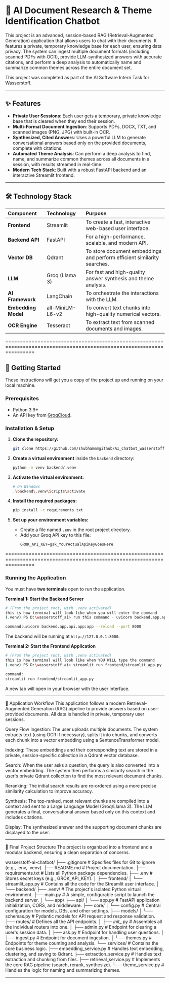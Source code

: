 # 📄 AI Document Research & Theme Identification Chatbot

This project is an advanced, session-based RAG (Retrieval-Augmented Generation) application that allows users to chat with their documents. It features a private, temporary knowledge base for each user, ensuring data privacy. The system can ingest multiple document formats (including scanned PDFs with OCR), provide LLM-synthesized answers with accurate citations, and perform a deep analysis to automatically name and summarize common themes across the entire document set.

This project was completed as part of the AI Software Intern Task for Wasserstoff.

----------------------------------------------------------------------------------------------------------------------

## ✨ Features

* **Private User Sessions**: Each user gets a temporary, private knowledge base that is cleared when they end their session.
* **Multi-Format Document Ingestion**: Supports PDFs, DOCX, TXT, and scanned images (PNG, JPG) with built-in OCR.
* **Synthesized, Cited Answers**: Uses a powerful LLM to generate conversational answers based only on the provided documents, complete with citations.
* **Automated Theme Analysis**: Can perform a deep analysis to find, name, and summarize common themes across all documents in a session, with results streamed in real-time.
* **Modern Tech Stack**: Built with a robust FastAPI backend and an interactive Streamlit frontend.

----------------------------------------------------------------------------------------------------------------------


## 🛠️ Technology Stack

| Component | Technology | Purpose |
| :--- | :--- | :--- |
| **Frontend** | Streamlit | To create a fast, interactive web-based user interface. |
| **Backend API** | FastAPI | For a high-performance, scalable, and modern API. |
| **Vector DB** | Qdrant | To store document embeddings and perform efficient similarity searches. |
| **LLM** | Groq (Llama 3) | For fast and high-quality answer synthesis and theme analysis. |
| **AI Framework**| LangChain | To orchestrate the interactions with the LLM. |
| **Embedding Model**| all-MiniLM-L6-v2 | To convert text chunks into high-quality numerical vectors. |
| **OCR Engine** | Tesseract | To extract text from scanned documents and images. |


======================================================================================================================


## 🚀 Getting Started

These instructions will get you a copy of the project up and running on your local machine.

### Prerequisites

* Python 3.9+
* An API key from [GroqCloud](https://console.groq.com/keys).

### Installation & Setup

1.  **Clone the repository:**
    ```bash
    git clone https://github.com/shubhammmgithub/AI_Chatbot_wasserstoff
    ```

2.  **Create a virtual environment** inside the `backend` directory:
    ```bash
    python -m venv backend/.venv
    ```

3.  **Activate the virtual environment:**
    ```bash
    # On Windows
    .\backend\.venv\Scripts\activate
    ```

4.  **Install the required packages:**
    ```bash
    pip install -r requirements.txt
    ```

5.  **Set up your environment variables:**
    * Create a file named `.env` in the root project directory.
    * Add your Groq API key to this file:
        ```env
        GROK_API_KEY=gsk_YourActualApiKeyGoesHere
        ```

======================================================================================================================



### Running the Application

You must have **two terminals** open to run the application.

**Terminal 1: Start the Backend Server**
```bash
# (From the project root, with .venv activated)
this is how terminal will look like when you will enter the command
(.venv) PS D:\wasserstoff_ai> run this command - uvicorn backend.app.api.app:app --reload --port 8000

command:uvicorn backend.app.api.app:app --reload --port 8000
```
The backend will be running at `http://127.0.0.1:8000`.

**Terminal 2: Start the Frontend Application**
```bash
# (From the project root, with .venv activated)
this is how terminal will look like when YOU WILL type the command 
(.venv) PS D:\wasserstoff_ai> streamlit run frontend/streamlit_app.py

command:
streamlit run frontend/streamlit_app.py
```
A new tab will open in your browser with the user interface.

--------------------------------------------------------------------------------------------------------------------------------------------------------------------------------------------------------------------------------------------


🚀 Application Workflow
This application follows a modern Retrieval-Augmented Generation (RAG) pipeline to provide answers based on user-provided documents. All data is handled in private, temporary user sessions.

Query Flow
Ingestion: The user uploads multiple documents. The system extracts text (using OCR if necessary), splits it into chunks, and converts each chunk into a vector embedding using a SentenceTransformer model.

Indexing: These embeddings and their corresponding text are stored in a private, session-specific collection in a Qdrant vector database.

Search: When the user asks a question, the query is also converted into a vector embedding. The system then performs a similarity search in the user's private Qdrant collection to find the most relevant document chunks.

Reranking: The initial search results are re-ordered using a more precise similarity calculation to improve accuracy.

Synthesis: The top-ranked, most relevant chunks are compiled into a context and sent to a Large Language Model (Groq/Llama 3). The LLM generates a final, conversational answer based only on this context and includes citations.

Display: The synthesized answer and the supporting document chunks are displayed to the user.

--------------------------------------------------------------------------------------------------------------------------------------------------------------------------------------------------------------------------------------------

📁 Final Project Structure
The project is organized into a frontend and a modular backend, ensuring a clean separation of concerns.

wasserstoff-ai-chatbot/
├── .gitignore               # Specifies files for Git to ignore (e.g., .env, .venv).
├── README.md                # Project documentation.
├── requirements.txt         # Lists all Python package dependencies.
├── .env                     # Stores secret keys (e.g., GROK_API_KEY).
│
├── frontend/
│   └── streamlit_app.py     # Contains all the code for the Streamlit user interface.
│
└── backend/
    ├── .venv/               # The project's isolated Python virtual environment.
    ├── main.py              # A simple, configurable script to launch the backend server.
    │
    └── app/
        ├── api/
        │   └── app.py       # FastAPI application initialization, CORS, and middleware.
        ├── core/
        │   └── config.py    # Central configuration for models, DBs, and other settings.
        ├── models/
        │   └── schemas.py   # Pydantic models for API request and response validation.
        ├── routes/          # Defines all the API endpoints.
        │   ├── _init__.py  # Assembles all the individual routers into one.
        │   ├── admin.py     # Endpoint for clearing a user's session data.
        │   ├── ask.py       # Endpoint for handling user questions.
        │   ├── ingest.py    # Endpoint for document ingestion.
        │   └── themes.py    # Endpoints for theme counting and analysis.
        └── services/        # Contains the core business logic.
            ├── embedding_service.py   # Handles text embedding, clustering, and saving to Qdrant.
            ├── extraction_service.py  # Handles text extraction and chunking from files.
            ├── retrieval_service.py   # Implements the core RAG pipeline (search, rerank, synthesize).
            └── theme_service.py       # Handles the logic for naming and summarizing themes.

--------------------------------------------------------------------------------------------------------------------------------------------------------------------------------------------------------------------------------------------